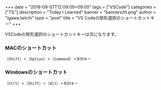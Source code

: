 +++
date = "2019-09-07T12:09:09+09:00"
tags = ["VSCode"]
categories = ["TIL"]
description = "Today I Learned"
banner = "banners/til.png"
author = "igawa.taiichi"
type = "post"
title = "VS Codeの矩形選択のショートカットキー"
+++

VSCodeの矩形選択のショートカットキーは次になります。


### MACのショートカット

```
［Shift］＋［Option］＋［Command］＋矢印キー
```

<!--more-->

### Windowsのショートカット

```
［Ctrl］＋［Shift］＋［Alt］＋矢印キー
```
